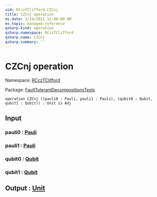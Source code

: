 ```yaml
---
uid: RCczTClifford.CZCnj
title: CZCnj operation
ms.date: 3/24/2021 12:00:00 AM
ms.topic: managed-reference
qsharp.kind: operation
qsharp.namespace: RCczTClifford
qsharp.name: CZCnj
qsharp.summary: ''
---
```


# CZCnj operation

Namespace: [RCczTClifford](xref:RCczTClifford)

Package: [FaultTolerantDecompositionsTests](https://nuget.org/packages/FaultTolerantDecompositionsTests)




```qsharp
operation CZCnj ((pauli0 : Pauli, pauli1 : Pauli), (qubit0 : Qubit, qubit1 : Qubit)) : Unit is Adj
```


## Input

### pauli0 : [Pauli](xref:microsoft.quantum.lang-ref.pauli)




### pauli1 : [Pauli](xref:microsoft.quantum.lang-ref.pauli)




### qubit0 : [Qubit](xref:microsoft.quantum.lang-ref.qubit)




### qubit1 : [Qubit](xref:microsoft.quantum.lang-ref.qubit)





## Output : [Unit](xref:microsoft.quantum.lang-ref.unit)

